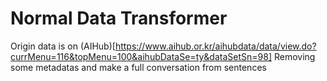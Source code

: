 # Normal Data Transformer

Origin data is on (AIHub)[https://www.aihub.or.kr/aihubdata/data/view.do?currMenu=116&topMenu=100&aihubDataSe=ty&dataSetSn=98]
Removing some metadatas and make a full conversation from sentences
